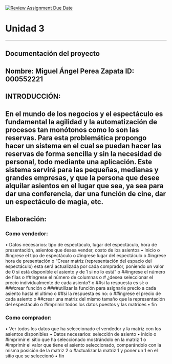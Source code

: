 [![Review Assignment Due Date](https://classroom.github.com/assets/deadline-readme-button-22041afd0340ce965d47ae6ef1cefeee28c7c493a6346c4f15d667ab976d596c.svg)](https://classroom.github.com/a/MuElT52l)
# Unidad 3
---
## Documentación del proyecto
Nombre:  Miguel Ángel Perea Zapata
ID:  000552221
---
## INTRODUCCIÓN:
En el mundo de los negocios y el espectáculo es fundamental la agilidad y la automatización de procesos tan monótonos como lo son las reservas. Para esta problemática propongo hacer un sistema en el cual se puedan hacer las reservas de forma sencilla y sin la necesidad de personal, todo mediante una aplicación. Este sistema servirá para las pequeñas, medianas y grandes empresas, y que la persona que desee alquilar asientos en el lugar que sea, ya sea para dar una conferencia, dar una función de cine, dar un espectáculo de magia, etc.
---
## Elaboración:
### Como vendedor:
•	Datos necesarios: tipo de espectáculo, lugar del espectáculo, hora de presentación, asientos que desea vender, costo de los asientos
•	Inicio
o	#ingrese el tipo de espectáculo
o	#ingrese lugar del espectáculo
o	#ingrese hora de presentación
o	“Crear matriz (representación del espacio del espectáculo) esta será actualizada por cada comprador, poniendo un valor de 0 si está disponible el asiento y de 1 si no lo está”
o	##ingrese el número de filas
o	##ingrese el número de columnas
o	# ¿desea seleccionar el precio individualmente de cada asiento?
o	##si la respuesta es sí:
o	###crear función 
o	####utilizar la función para asignarle precio a cada asiento hasta el ultimo
o	##si la respuesta es no:
o	##ingrese el precio de cada asiento
o	##crear una matriz del mismo tamaño que la representación del espectáculo
o	#imprimir todos los datos puestos y las matrices
•	fin 
### Como comprador:
•	Ver todos los datos que ha seleccionado el vendedor y la matriz con los asientos disponibles
•	Datos necesarios: selección de asiento
•	inicio
o	#imprimir el sitio que ha seleccionado mostrándolo en la matriz 1
o	#imprimir el valor que tiene el asiento seleccionado, comparándolo con la misma posición de la matriz 2
o	#actualizar la matriz 1 y poner un 1 en el sitio que se seleccionó
•	fin

